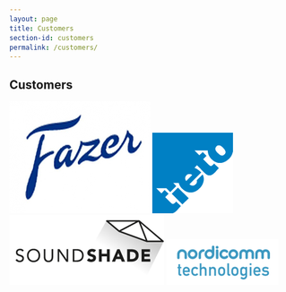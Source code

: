 ```yaml
---
layout: page
title: Customers
section-id: customers
permalink: /customers/
---
```


## Customers

![Fazer](/images/brand-logos/fazer.jpg)
![Tieto](/images/brand-logos/tieto.png)
![Soundshade](/images/brand-logos/soundshade.png)
![Nordicomm Technologies Oy](/images/brand-logos/nordicomm.png)
